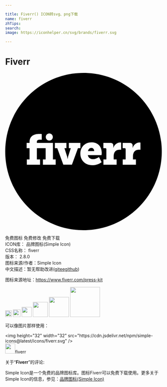 ```yaml
---

title: Fiverr() ICON转svg、png下载
name: fiverr
zhTips: 
search: 
image: https://iconhelper.cn/svg/brands/fiverr.svg

---
```


# Fiverr  <small style="font-size: 60%;font-weight: 100"></small>

<div id="svg" class="svg-wrap">
<svg role="img" viewBox="0 0 24 24" xmlns="http://www.w3.org/2000/svg"><title>Fiverr icon</title><path d="M13.639,11.928h-0.954c0.06-0.258,0.216-0.492,0.534-0.492C13.465,11.436,13.639,11.664,13.639,11.928z M24.001,12 c0,6.627-5.373,12-12,12s-12-5.373-12-12s5.373-12,12-12S24.001,5.373,24.001,12z M6.217,9.78c0,0.298,0.242,0.54,0.54,0.54 c0.298,0,0.54-0.242,0.54-0.54s-0.242-0.54-0.54-0.54C6.459,9.24,6.217,9.482,6.217,9.78z M7.735,13.2h-0.42v-2.526H4.849v-0.162 c0-0.318,0.318-0.324,0.48-0.324c0.186,0,0.27,0.018,0.27,0.018V9.33c0,0-0.168-0.024-0.396-0.024c-0.516,0-1.47,0.144-1.47,1.236 v0.138h-0.45v0.81h0.45v1.71h-0.42v0.81h2.028V13.2H4.849v-1.71h1.35v1.71h-0.42v0.81h1.956V13.2z M11.149,11.484h0.372v-0.81 h-1.77v0.81h0.3l-0.384,1.2c-0.072,0.198-0.09,0.438-0.09,0.438H9.553c0,0-0.018-0.24-0.09-0.438l-0.384-1.2h0.3v-0.81h-1.77v0.81 h0.372l0.924,2.52h1.32L11.149,11.484z M14.797,12.204c0-0.924-0.558-1.608-1.548-1.608c-1.074,0-1.734,0.762-1.734,1.74 c0,0.888,0.642,1.746,1.83,1.746c0.9,0,1.434-0.468,1.434-0.468l-0.408-0.774c0,0-0.444,0.318-0.936,0.318 c-0.354,0-0.69-0.186-0.774-0.612h2.112C14.767,12.54,14.797,12.312,14.797,12.204L14.797,12.204z M17.773,10.632 c0,0-0.066-0.012-0.132-0.012c-0.51-0.006-0.93,0.366-1.068,0.822v0h-0.012c0,0,0.012-0.066,0.012-0.168V11.1 c0-0.306-0.168-0.426-0.474-0.426h-1.05v0.81h0.312c0.09,0,0.144,0.054,0.144,0.144V13.2h-0.45v0.81h2.022V13.2h-0.45v-0.486 c0-0.606,0.3-1.002,0.918-1.002c0.138,0,0.228,0.018,0.228,0.018V10.632z M20.731,11.73v-1.098c0,0-0.066-0.012-0.132-0.012 c-0.504-0.006-0.924,0.366-1.068,0.822v0h-0.012c0,0,0.012-0.066,0.012-0.168V11.1c0-0.306-0.168-0.426-0.474-0.426h-1.05v0.81 h0.312c0.09,0,0.144,0.054,0.144,0.144V13.2h-0.45v0.81h2.022V13.2h-0.45v-0.486c0-0.606,0.3-1.002,0.918-1.002 C20.641,11.712,20.731,11.73,20.731,11.73z"/></svg>
</div>
<detail full-name='fiverr'></detail>

<div class="detail-page">
<p>
<span><span class="badge-success badge">免费图标</span> <span class="badge-success badge">免费修改</span>  <span class="badge-success badge">免费下载</span> </span>
<br/>
<span>
ICON库：
<span class="badge-secondary badge">品牌图标(Simple Icon)</span> 
</span>
<br/>
<span>
CSS名称：
<span class="badge-secondary badge">fiverr</span> 
</span>

<br/>
<span>
版本：
<span class="badge-secondary badge">2.8.0</span> 
</span>
<br/>
<span>图标来源/作者：<span class="badge-light badge">Simple Icon</span></span> 
<br/>
<span class="zh-detail">中文描述：暂无<span class="help-link"><span>帮助改进</span>(<a href="https://gitee.com/liuwave/icon-helper/edit/master/json/brands/fiverr.json" target="_blank" rel="noopener noreferrer">gitee</a><a href="https://github.com/liuwave/icon-helper/edit/master/json/brands/fiverr.json" target="_blank" rel="noopener noreferrer">github</a></span>)</span><br/>
</p>
</div><div class="description description alert alert-light"><p>图标来源地址：<a href="https://www.fiverr.com/press-kit" target="_blank" rel="noopener noreferrer">https://www.fiverr.com/press-kit</a></p></div>
<div class="alert alert-dark">
<img height="21" width="21" src="https://cdn.jsdelivr.net/npm/simple-icons@latest/icons/fiverr.svg" />
<img height="24" width="24" src="https://cdn.jsdelivr.net/npm/simple-icons@latest/icons/fiverr.svg" />
<img height="32" width="32" src="https://cdn.jsdelivr.net/npm/simple-icons@latest/icons/fiverr.svg" />
<img height="48" width="48" src="https://cdn.jsdelivr.net/npm/simple-icons@latest/icons/fiverr.svg" />
<img height="64" width="64" src="https://cdn.jsdelivr.net/npm/simple-icons@latest/icons/fiverr.svg" />
<img height="96" width="96" src="https://cdn.jsdelivr.net/npm/simple-icons@latest/icons/fiverr.svg" />

</div>
<div>
  <p>可以像图片那样使用：    
  </p>
  <div class="alert alert-primary" style="font-size: 14px">
    &lt;img height="32" width="32" src="https://cdn.jsdelivr.net/npm/simple-icons@latest/icons/fiverr.svg" /&gt;
    <copy-btn content='<img height="32" width="32" src="https://cdn.jsdelivr.net/npm/simple-icons@latest/icons/fiverr.svg" />'></copy-btn>
  </div>
  <div class="alert alert-secondary">
    <img height="32" width="32" src="https://cdn.jsdelivr.net/npm/simple-icons@latest/icons/fiverr.svg" />fiverr
    <copy-btn content="fiverr" btn-title="复制图标名称"></copy-btn>
  </div>
</div>
<div class="icon-detail__container">
<p>关于“<b>Fiverr</b>”的评论:</p>
</div>
<Vssue title="关于“Fiverr”的评论" />
<div><p>Simple Icon是一个免费的品牌图标库。图标Fiverr可以免费下载使用。更多关于  Simple Icon的信息，参见：<a target="_blank" href="https://iconhelper.cn/brands.html">品牌图标(Simple Icon)</a>
</p></div>
